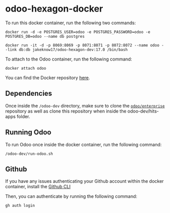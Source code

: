# odoo-hexagon-docker

To run this docker container, run the following two commands:
```
docker run -d -e POSTGRES_USER=odoo -e POSTGRES_PASSWORD=odoo -e POSTGRES_DB=odoo --name db postgres
```
```
docker run -it -d -p 8069:8069 -p 8071:8071 -p 8072:8072 --name odoo --link db:db jakeknow17/odoo-hexagon-dev:17.0 /bin/bash
```

To attach to the Odoo container, run the following command:
```
docker attach odoo
```

You can find the Docker repository [here](https://hub.docker.com/r/jakeknow17/odoo-hexagon-dev).

## Dependencies

Once inside the `/odoo-dev` directory, make sure to clone the [`odoo/enterprise`](https://github.com/odoo/enterprise) repository as well as clone this repository when inside the odoo-dev/hits-apps folder.

## Running Odoo
To run Odoo once inside the docker container, run the following command:
```
/odoo-dev/run-odoo.sh
```

## Github

If you have any issues authenticating your Github account within the docker container, install the [Github CLI](https://github.com/cli/cli)

Then, you can authenticate by running the following command:
```
gh auth login
```
